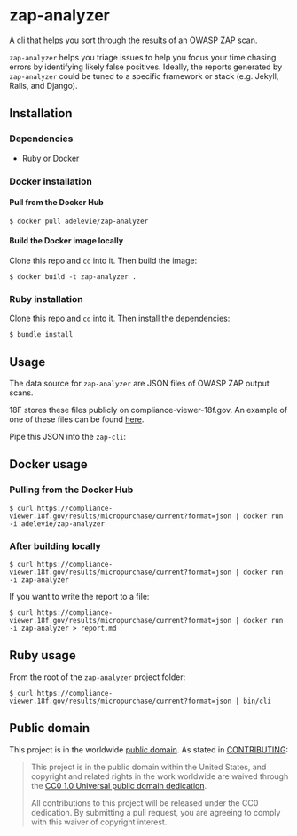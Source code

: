 # zap-analyzer

A cli that helps you sort through the results of an OWASP ZAP scan.

`zap-analyzer` helps you triage issues to help you focus your time chasing errors by identifying likely false positives. Ideally, the reports generated by `zap-analyzer` could be tuned to a specific framework or stack (e.g. Jekyll, Rails, and Django).

## Installation

### Dependencies

- Ruby or Docker

### Docker installation

#### Pull from the Docker Hub

```
$ docker pull adelevie/zap-analyzer
```

#### Build the Docker image locally

Clone this repo and `cd` into it. Then build the image:

```
$ docker build -t zap-analyzer .
```

### Ruby installation

Clone this repo and `cd` into it. Then install the dependencies:

```
$ bundle install
```

## Usage

The data source for `zap-analyzer` are JSON files of OWASP ZAP output scans.

18F stores these files publicly on compliance-viewer-18f.gov. An example of one of these files can be found [here](https://compliance-viewer.18f.gov/results/micropurchase/current?format=json).

Pipe this JSON into the `zap-cli`:

## Docker usage

### Pulling from the Docker Hub

```
$ curl https://compliance-viewer.18f.gov/results/micropurchase/current?format=json | docker run -i adelevie/zap-analyzer
```

### After building locally

```
$ curl https://compliance-viewer.18f.gov/results/micropurchase/current?format=json | docker run -i zap-analyzer
```

If you want to write the report to a file:

```
$ curl https://compliance-viewer.18f.gov/results/micropurchase/current?format=json | docker run -i zap-analyzer > report.md
```

## Ruby usage

From the root of the `zap-analyzer` project folder:

```
$ curl https://compliance-viewer.18f.gov/results/micropurchase/current?format=json | bin/cli
```

## Public domain

This project is in the worldwide [public domain](LICENSE.md). As stated in [CONTRIBUTING](CONTRIBUTING.md):

> This project is in the public domain within the United States, and copyright and related rights in the work worldwide are waived through the [CC0 1.0 Universal public domain dedication](https://creativecommons.org/publicdomain/zero/1.0/).
>
> All contributions to this project will be released under the CC0 dedication. By submitting a pull request, you are agreeing to comply with this waiver of copyright interest.
